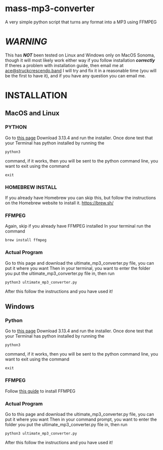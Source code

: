 # mass-mp3-converter
A very simple python script that turns any format into a MP3 using FFMPEG

# ***WARNING***
This has ***NOT*** been tested on Linux and Windows only on MacOS Sonoma, though it will most likely work either way if you follow installation ***correctly***
If theres a problem with installation guide, then email me at ace@struckcrescendo.band
I will try and fix it in a reasonable time (you will be the first to have it), and if you have any question you can email me.

# **INSTALLATION**

## MacOS and Linux

### **PYTHON**

Go to [this page](https://www.python.org/downloads/)
Download 3.13.4 and run the installer.
Once done test that your Terminal has python installed by running the 
```
python3
```
command, if it works, then you will be sent to the python command line, you want to exit using the command
```
exit
```

### **HOMEBREW INSTALL**

If you already have Homebrew you can skip this, but follow the instructions on the Homebrew website to install it. https://brew.sh/

### **FFMPEG**

Again, skip if you already have FFMPEG installed
In your terminal run the command 
```
brew install ffmpeg
```

### **Actual Program**

Go to this page and download the ultimate_mp3_converter.py file, you can put it where you want
Then in your terminal, you want to enter the folder you put the ultimate_mp3_converter.py file in, then run
```
python3 ultimate_mp3_converter.py
```
After this follow the instructions and you have used it!

## Windows

### **Python**

Go to [this page](https://www.python.org/downloads/)
Download 3.13.4 and run the installer.
Once done test that your Terminal has python installed by running the 
```
python3
```
command, if it works, then you will be sent to the python command line, you want to exit using the command
```
exit
```

### **FFMPEG**

Follow [this guide](https://phoenixnap.com/kb/ffmpeg-windows) to install FFMPEG

### **Actual Program**

Go to this page and download the ultimate_mp3_converter.py file, you can put it where you want
Then in your command prompt, you want to enter the folder you put the ultimate_mp3_converter.py file in, then run
```
python3 ultimate_mp3_converter.py
```
After this follow the instructions and you have used it!

